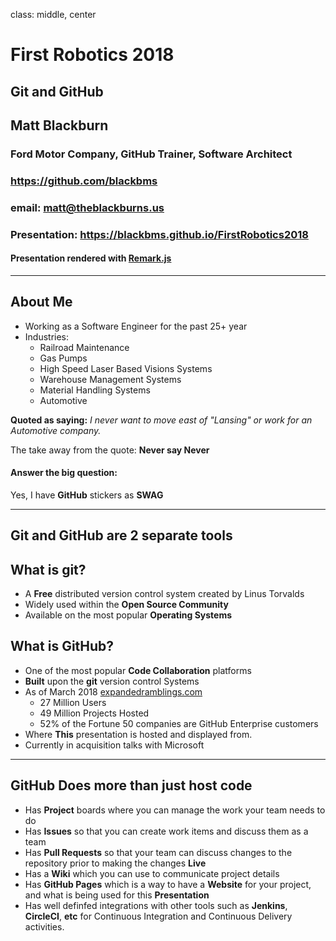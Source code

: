 class: middle, center

# First Robotics 2018
## Git and GitHub
## Matt Blackburn
### Ford Motor Company, GitHub Trainer, Software Architect
### https://github.com/blackbms
### email:  matt@theblackburns.us
### Presentation: https://blackbms.github.io/FirstRobotics2018
#### Presentation rendered with [Remark.js](https://remarkjs.com/#1)
---
## About Me

* Working as a Software Engineer for the past 25+ year
* Industries:
   * Railroad Maintenance
   * Gas Pumps
   * High Speed Laser Based Visions Systems
   * Warehouse Management Systems
   * Material Handling Systems
   * Automotive

**Quoted as saying:**  *I never want to move east of "Lansing" or work for an Automotive company.*  

The take away from the quote:  **Never say Never**

#### Answer the big question:
Yes, I have **GitHub** stickers as **SWAG**

---
## Git and GitHub are 2 separate tools  

## What is git?
* A **Free** distributed version control system created by Linus Torvalds
* Widely used within the **Open Source Community**
* Available on the most popular **Operating Systems**

## What is GitHub?
* One of the most popular **Code Collaboration** platforms
* **Built** upon the **git** version control Systems
* As of March 2018 [expandedramblings.com](https://expandedramblings.com/index.php/github-statistics/)
   * 27 Million Users
   * 49 Million Projects Hosted
   * 52% of the Fortune 50 companies are GitHub Enterprise customers
* Where **This** presentation is hosted and displayed from.
* Currently in acquisition talks with Microsoft

---

## GitHub Does more than just host code
* Has **Project** boards where you can manage the work your team needs to do
* Has **Issues** so that you can create work items and discuss them as a team
* Has **Pull Requests** so that your team can discuss changes to the repository prior to making the changes **Live**
* Has a **Wiki** which you can use to communicate project details
* Has **GitHub Pages** which is a way to have a **Website** for your project, and what is being used for this **Presentation**
* Has well definfed integrations with other tools such as **Jenkins**, **CircleCI**, **etc**  for Continuous Integration and Continuous Delivery activities.
